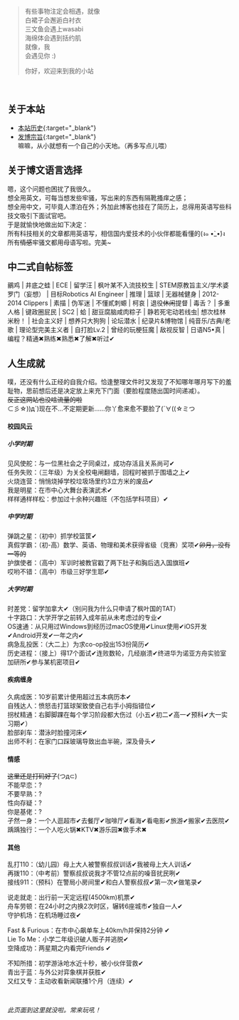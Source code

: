 > 有些事物注定会相遇，就像  
> 白裙子会邂逅白衬衣  
> 三文鱼会遇上wasabi  
> 海绵体会遇到括约肌  
> 就像，我  
> 会遇见你 :)
>
> 你好，欢迎来到我的小站

<br>

## 关于本站
- [本站历史][site_log]{:target="_blank"}
- [发博宗旨][post_rule]{:target="_blank"}  
嘛嘛，从小就想有一个自己的小天地。（再多写点儿喂）

## 关于博文语言选择
嗯，这个问题也困扰了我很久。  
想全用英文，可每当想发些牢骚，写出来的东西有隔靴搔痒之感；  
想全用中文，可毕竟人漂泊在外；外加此博客也挂在了简历上，总得用英语写些科技文吸引下面试官吧。  
于是就愉快地做出如下决定：  
所有科技相关的文章都用英语写，相信国内爱技术的小伙伴都能看懂的(ง๑ •̀_•́)ง  
所有<strike>情感</strike>牢骚文都用母语写啦。完美~

## 中二式自帖标签
鶸鸡 | 井底之蛙 | ECE | 留学汪 | 枫叶某不入流技校生 | STEM原教旨主义/学术婆罗门（妄想） |
目标Robotics AI Engineer | 推理 | 篮球 | 无器械健身 | 2012-2014 Clippers | 素描 | 伪军迷 | 不懂貳刺螈 |
柯哀 | 退役~~休闲~~提督 | 毒舌？ | 多重人格 | 键政圈屁民 | SC2 | 蛤 | 甜豆腐脑咸肉粽子 |
静若死宅动若线虫| 想次桂林米粉！ | 社会主义好 | 想养只大狗狗 | 论坛潜水 | 纪录片&博物馆 | 纯音乐/古典/老歌 |
理论型完美主义者 | 自打脸Lv.2 | 曾经的玩梗狂魔 | 敌视反智 | 日语N5•真 | 编程？精通✖熟练✖熟悉✖了解✖听过✔

## 人生成就
噗，还没有什么正经的自我介绍。恰逢整理文件时又发现了不知哪年哪月写下的羞耻物，思前想后还是决定放上来充下门面（要脸程度随出国时间递减）。  
~~反正这网站也没啥流量的啦~~  
⊂彡☆))д`)现在不…不定期更新……你丫愈来愈不要脸了(´∀((☆ミつ

#### 校园风云
##### 小学时期
见风使舵：与一位黑社会之子同桌过，成功存活且关系尚可✔  
任务失败：（三年级）为关全校电闸翻墙，回程时被抓于围墙之上✔  
火烧连营：悄悄烧掉学校垃圾场里约3立方米的废品✔  
我是明星：在市中心大舞台表演武术✔  
样样通样样松：参加过十余种兴趣班（不包括学科项目）✔

##### 中学时期
弹跳之星：（初中）抓学校篮筐✔  
真假学霸：（初-高）数学、英语、物理和美术获得省级（竞赛）奖项✔~~卯月，没有一等的~~  
护旗使者：（高中）军训时被教官戳了两下肚子和胸后选入国旗班✔  
哎哟不错：（高中）市级三好学生耶✔

##### 大学时期
时差党：留学加拿大✔（别问我为什么只申请了枫叶国的TAT）  
十字路口：大学开学之前转入成年前从未考虑过的专业✔  
OS速通：从只用过Windows到经历过macOS使用✔Linux使用✔iOS开发✔Android开发✔一年之内✔  
病急乱投医：（大二上）为求co-op投出153份简历✔  
历史进程：（接上）得17个面试✔连败数轮，几经崩溃✔终进华为诺亚方舟实验室加研所✔参与某机密项目✔

#### 疾病缠身
久病成医：10岁前累计使用超过五本病历本✔  
自残达人：愤怒击打篮球架致使自己右手小拇指错位✔  
拐杖精通：右脚脚踝在每个学习阶段都大伤过（小五✔初二✔高一✔预科✔大一实习期✔）  
脸部刹车：潜泳时脸撞河床✔  
出师不利：在家门口踩玻璃导致出血半碗，深及骨头✔

#### 情感
~~这里还是打码好了~~(つд⊂)  
不能早恋：?  
不要早熟：?  
性向存疑：?  
你是基佬：?  
孑然一身：一个人逛超市✔去餐厅✔咖啡厅✔看海✔看电影✔旅游✔搬家✔去医院✔  
踽踽独行：一个人吃火锅✖KTV✖游乐园✖做手术✖

#### 其他
乱打110：（幼儿园）母上大人被警察叔叔训话✔我被母上大人训话✔  
再拨110：（中考前）警察叔叔说我才不管12点前的噪音扰民咧✔  
接线911：（预科）在警局小房间里✔和白人警察叔叔✔第一次✔做笔录✔

说走就走：出行前一天定远程(4500km)机票✔  
舟车劳顿：在24小时之内换2次时区，辗转6座城市✔独自一人✔  
守护机场：在机场睡过夜✔

Fast & Furious：在市中心飙单车上40km/h并保持2分钟 ✔  
Lie To Me：小学二年级识破人贩子并逃脱✔  
空降成功：两星期之内看完Friends ✔

不知所措：初学游泳呛水近十秒，被小伙伴营救✔  
青出于蓝：与外公对弈象棋并获胜✔  
又红又专：主动收看新闻联播1个月（连续）✔

<br>

*此页面到这里就没啦。常来玩吼！*


[site_log]: /sitelog
[post_rule]: /postrules